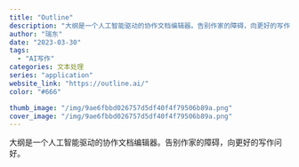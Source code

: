 ```yaml
---
title: "Outline"
description: "大纲是一个人工智能驱动的协作文档编辑器。告别作家的障碍，向更好的写作问好。 "
author: "瑞东"
date: "2023-03-30"
tags:
  - "AI写作"
categories: 文本处理
series: "application"
website_link: "https://outline.ai/"
color: "#666"

thumb_image: "/img/9ae6fbbd026757d5df40f4f79506b89a.png"
cover_image: "/img/9ae6fbbd026757d5df40f4f79506b89a.png"
---
```


大纲是一个人工智能驱动的协作文档编辑器。告别作家的障碍，向更好的写作问好。 